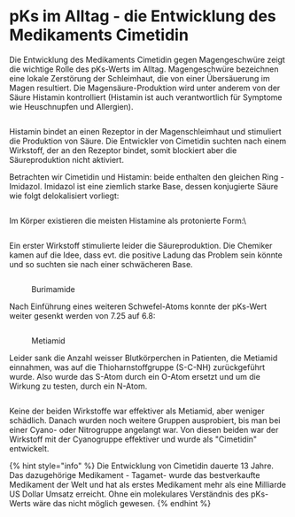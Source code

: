 # pKs im Alltag - die Entwicklung des Medikaments Cimetidin

Die Entwicklung des Medikaments Cimetidin gegen Magengeschwüre zeigt die wichtige Rolle des pKs-Werts im Alltag. Magengeschwüre bezeichnen eine lokale Zerstörung der Schleimhaut, die von einer Übersäuerung im Magen resultiert. Die Magensäure-Produktion wird unter anderem von der Säure Histamin kontrolliert (Histamin ist auch verantwortlich für Symptome wie Heuschnupfen und Allergien).

<figure><img src="../../.gitbook/assets/image (16) (1).png" alt=""><figcaption></figcaption></figure>

Histamin bindet an einen Rezeptor in der Magenschleimhaut und stimuliert die Produktion von Säure. Die Entwickler von Cimetidin suchten nach einem Wirkstoff, der an den Rezeptor bindet, somit blockiert aber die Säureproduktion nicht aktiviert.

Betrachten wir Cimetidin und Histamin: beide enthalten den gleichen Ring - Imidazol. Imidazol ist eine ziemlich starke Base, dessen konjugierte Säure wie folgt delokalisiert vorliegt:

<figure><img src="../../.gitbook/assets/image (74).png" alt=""><figcaption></figcaption></figure>

Im Körper existieren die meisten Histamine als protonierte Form:\


<figure><img src="../../.gitbook/assets/image (53).png" alt=""><figcaption></figcaption></figure>

Ein erster Wirkstoff stimulierte leider die Säureproduktion. Die Chemiker kamen auf die Idee, dass evt. die positive Ladung das Problem sein könnte und so suchten sie nach einer schwächeren Base.

<figure><img src="../../.gitbook/assets/image (87).png" alt=""><figcaption><p>Burimamide</p></figcaption></figure>

Nach Einführung eines weiteren Schwefel-Atoms konnte der pKs-Wert weiter gesenkt werden von 7.25 auf 6.8:

<figure><img src="../../.gitbook/assets/image (22).png" alt=""><figcaption><p>Metiamid</p></figcaption></figure>

Leider sank die Anzahl weisser Blutkörperchen in Patienten, die Metiamid einnahmen, was auf die Thioharnstoffgruppe (S-C-NH) zurückgeführt wurde. Also wurde das S-Atom durch ein O-Atom ersetzt und um die Wirkung zu testen, durch ein N-Atom.

<figure><img src="../../.gitbook/assets/image (66).png" alt=""><figcaption></figcaption></figure>

Keine der beiden Wirkstoffe war effektiver als Metiamid, aber weniger schädlich. Danach wurden noch weitere Gruppen ausprobiert, bis man bei einer Cyano- oder Nitrogruppe angelangt war. Von diesen beiden war der Wirkstoff mit der Cyanogruppe effektiver und wurde als "Cimetidin" entwickelt.

{% hint style="info" %}
Die Entwicklung von Cimetidin dauerte 13 Jahre. Das dazugehörige Medikament - Tagamet- wurde das bestverkaufte Medikament der Welt und hat als erstes Medikament mehr als eine Milliarde US Dollar Umsatz erreicht. Ohne ein molekulares Verständnis des pKs-Werts wäre das nicht möglich gewesen.&#x20;
{% endhint %}
